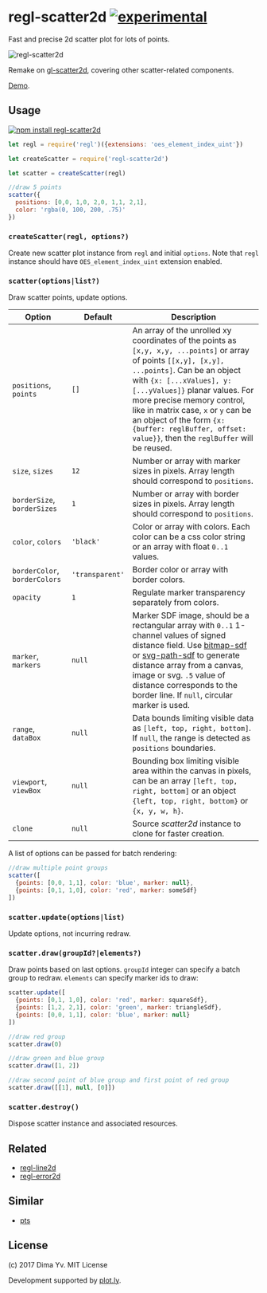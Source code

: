 # regl-scatter2d [![experimental](https://img.shields.io/badge/stability-unstable-green.svg)](http://github.com/badges/stability-badges)

Fast and precise 2d scatter plot for lots of points.

![regl-scatter2d](https://github.com/dfcreative/regl-scatter2d/blob/master/preview.png?raw=true)

Remake on [gl-scatter2d](https://github.com/gl-vis/gl-scatter2d), covering other scatter-related components.

[Demo](https://dfcreative.github.io/regl-scatter2d).


## Usage

[![npm install regl-scatter2d](https://nodei.co/npm/regl-scatter2d.png?mini=true)](https://npmjs.org/package/regl-scatter2d/)

```js
let regl = require('regl')({extensions: 'oes_element_index_uint'})

let createScatter = require('regl-scatter2d')

let scatter = createScatter(regl)

//draw 5 points
scatter({
  positions: [0,0, 1,0, 2,0, 1,1, 2,1],
  color: 'rgba(0, 100, 200, .75)'
})
```

### `createScatter(regl, options?)`

Create new scatter plot instance from `regl` and initial `options`. Note that `regl` instance should have `OES_element_index_uint` extension enabled.

### `scatter(options|list?)`

Draw scatter points, update options.

Option | Default | Description
---|---|---
`positions`, `points` | `[]` | An array of the unrolled xy coordinates of the points as `[x,y, x,y, ...points]` or array of points `[[x,y], [x,y], ...points]`. Can be an object with `{x: [...xValues], y: [...yValues]}` planar values. For more precise memory control, like in matrix case, `x` or `y` can be an object of the form `{x: {buffer: reglBuffer, offset: value}}`, then the `reglBuffer` will be reused.
`size`, `sizes` | `12` | Number or array with marker sizes in pixels. Array length should correspond to `positions`.
`borderSize`, `borderSizes` | `1` | Number or array with border sizes in pixels. Array length should correspond to `positions`.
`color`, `colors` | `'black'` | Color or array with colors. Each color can be a css color string or an array with float `0..1` values.
`borderColor`, `borderColors` | `'transparent'` | Border color or array with border colors.
`opacity` | `1` | Regulate marker transparency separately from colors.
`marker`, `markers` | `null` | Marker SDF image, should be a rectangular array with `0..1` 1-channel values of signed distance field. Use [bitmap-sdf](https://github.com/dfcreative/bitmap-sdf) or [svg-path-sdf](https://github.com/dfcreative/svg-path-sdf) to generate distance array from a canvas, image or svg. `.5` value of distance corresponds to the border line. If `null`, circular marker is used.
`range`, `dataBox` | `null` | Data bounds limiting visible data as `[left, top, right, bottom]`. If `null`, the range is detected as `positions` boundaries.
`viewport`, `viewBox` | `null` | Bounding box limiting visible area within the canvas in pixels, can be an array `[left, top, right, bottom]` or an object `{left, top, right, bottom}` or `{x, y, w, h}`.
`clone` | `null` | Source _scatter2d_ instance to clone for faster creation.
<!--
`snap` | `1e5` | Number of points threshold to enable snapping, can be bool. See [snap-points-2d](https://github.com/gl-vis/snap-points-2d).
-->

A list of options can be passed for batch rendering:

```js
//draw multiple point groups
scatter([
  {points: [0,0, 1,1], color: 'blue', marker: null},
  {points: [0,1, 1,0], color: 'red', marker: someSdf}
])
```

### `scatter.update(options|list)`

Update options, not incurring redraw.

### `scatter.draw(groupId?|elements?)`

Draw points based on last options. `groupId` integer can specify a batch group to redraw. `elements` can specify marker ids to draw:

```js
scatter.update([
  {points: [0,1, 1,0], color: 'red', marker: squareSdf},
  {points: [1,2, 2,1], color: 'green', marker: triangleSdf},
  {points: [0,0, 1,1], color: 'blue', marker: null}
])

//draw red group
scatter.draw(0)

//draw green and blue group
scatter.draw([1, 2])

//draw second point of blue group and first point of red group
scatter.draw([[1], null, [0]])
```

### `scatter.destroy()`

Dispose scatter instance and associated resources.

## Related

* [regl-line2d](https://github.com/dfcreative/regl-line2d)
* [regl-error2d](https://github.com/dfcreative/regl-error2d)

## Similar

* [pts](https://github.com/williamngan/pts)

## License

(c) 2017 Dima Yv. MIT License

Development supported by [plot.ly](https://github.com/plotly/).
